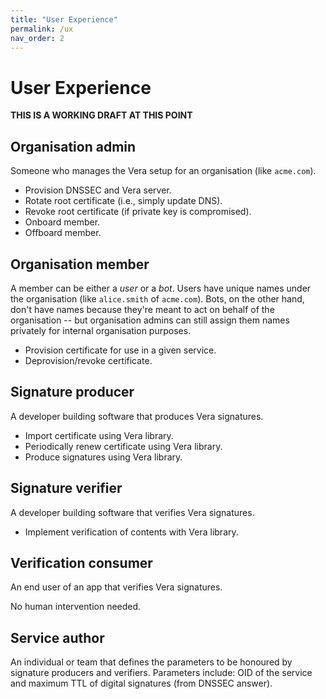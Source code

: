 ```yaml
---
title: "User Experience"
permalink: /ux
nav_order: 2
---
```


# User Experience

**THIS IS A WORKING DRAFT AT THIS POINT**

## Organisation admin

Someone who manages the Vera setup for an organisation (like `acme.com`).

- Provision DNSSEC and Vera server.
- Rotate root certificate (i.e., simply update DNS).
- Revoke root certificate (if private key is compromised).
- Onboard member.
- Offboard member.

## Organisation member

A member can be either a _user_ or a _bot_. Users have unique names under the organisation (like `alice.smith` of `acme.com`). Bots, on the other hand, don't have names because they're meant to act on behalf of the organisation -- but organisation admins can still assign them names privately for internal organisation purposes.

- Provision certificate for use in a given service.
- Deprovision/revoke certificate.

## Signature producer

A developer building software that produces Vera signatures.

- Import certificate using Vera library.
- Periodically renew certificate using Vera library.
- Produce signatures using Vera library.

## Signature verifier

A developer building software that verifies Vera signatures.

- Implement verification of contents with Vera library.

## Verification consumer

An end user of an app that verifies Vera signatures.

No human intervention needed.

## Service author

An individual or team that defines the parameters to be honoured by signature producers and verifiers. Parameters include: OID of the service and maximum TTL of digital signatures (from DNSSEC answer).
